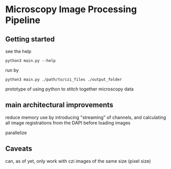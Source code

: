# Microscopy Image Processing Pipeline

## Getting started

see the help

```
python3 main.py --help
```

run by

```
python3 main.py ./path/to/czi_files ./output_folder
```

prototype of using python to stitch together microscopy data

## main architectural improvements

reduce memory use by introducing "streaming" of channels, and calculating all image registrations from the DAPI before loading images

parallelize 

## Caveats
can, as of yet, only work with czi images of the same size (pixel size)
